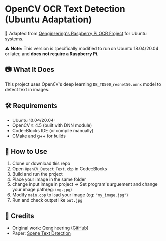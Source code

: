 # OpenCV OCR Text Detection (Ubuntu Adaptation)

🚀 Adapted from [Qengineering's Raspberry Pi OCR Project](https://github.com/Qengineering/OpenCV_OCR_Detect_Text.git) for Ubuntu systems.

⚠️ **Note:** This version is specifically modified to run on Ubuntu 18.04/20.04 or later, and **does not require a Raspberry Pi.**
## 📷 What It Does

This project uses OpenCV's deep learning `DB_TD500_resnet50.onnx` model to detect text in images.

## 🛠 Requirements

- Ubuntu 18.04/20.04+
- OpenCV ≥ 4.5 (built with DNN module)
- Code::Blocks IDE (or compile manually)
- CMake and g++ for builds

## 🧪 How to Use

1. Clone or download this repo  
2. Open `OpenCV_Detect_Text.cbp` in Code::Blocks  
3. Build and run the project  
4. Place your image in the same folder
5. change input image in project -> Set program's arguement and change your image path(eg: `img.jpg`)
6. Modify `main.cpp` to load your image (eg: `"my_image.jpg"`)  
7. Run and check output like `out.jpg`

## 🙌 Credits

- Original work: Qengineering ([GitHub](https://github.com/Qengineering))  
- Paper: [Scene Text Detection](https://arxiv.org/pdf/1507.05717.pdf)
